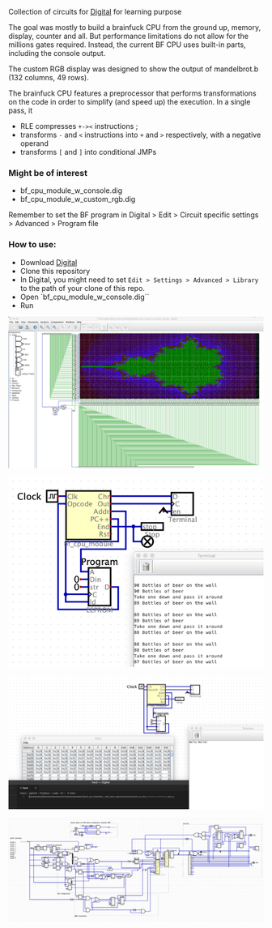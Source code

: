 Collection of circuits for [Digital](https://github.com/hneemann/Digital) for learning purpose

The goal was mostly to build a brainfuck CPU from the ground up, memory, display, counter and all. But performance limitations do not allow for the millions gates required.
Instead, the current BF CPU uses built-in parts, including the console output.

The custom RGB display was designed to show the output of mandelbrot.b (132 columns, 49 rows).

The brainfuck CPU features a preprocessor that performs transformations on the code in order to simplify (and speed up) the execution. In a single pass, it

- RLE compresses `+-><` instructions ;
- transforms `-` and `<` instructions into `+` and `>` respectively, with a negative operand
- transforms `[` and `]` into conditional JMPs

### Might be of interest
- bf_cpu_module_w_console.dig
- bf_cpu_module_w_custom_rgb.dig

Remember to set the BF program in Digital > Edit > Circuit specific settings > Advanced > Program file

### How to use:
- Download [Digital](https://github.com/hneemann/Digital/releases)
- Clone this repository
- In Digital, you might need to set `Edit > Settings > Advanced > Library` to the path of your clone of this repo.
- Open `bf_cpu_module_w_console.dig``
- Run

![](screenshots/mandelbrot.png)


![](screenshots/beer.png)


![](screenshots/hw.png)


![](screenshots/cpu.png)
